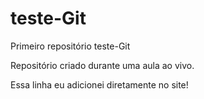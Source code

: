 # teste-Git
Primeiro repositório teste-Git

Repositório criado durante uma aula ao vivo.

Essa linha eu adicionei diretamente no site!
